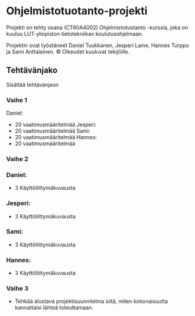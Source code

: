 # Ohjelmistotuotanto-projekti
Projekti on tehty osana (CT60A4002) Ohjelmistotuotanto -kurssia, joka on kuuluu LUT-yliopiston tietotekniikan koulutusohjelmaan.

Projektin ovat työstäneet Daniel Tuukkanen, Jesperi Laine, Hannes Turppo ja Sami Anttalainen. © Oikeudet kuuluvat tekijöille.

## Tehtävänjako
Sisältää tehtävänjaon

### Vaihe 1
Daniel:
* 20 vaatimusmääritelmää
Jesperi:
* 20 vaatimusmääritelmää
Sami:
* 20 vaatimusmääritelmää
Hannes:
* 20 vaatimusmääritelmää

### Vaihe 2
### Daniel:
* 3 Käyttöliittymäkuvausta
### Jesperi:
* 3 Käyttöliittymäkuvausta
### Sami:
* 3 Käyttöliittymäkuvausta
### Hannes:
* 3 Käyttöliittymäkuvausta

### Vaihe 3
* Tehkää alustava projektisuunnitelma siitä, miten kokonaisuutta kannattaisi lähteä toteuttamaan.
